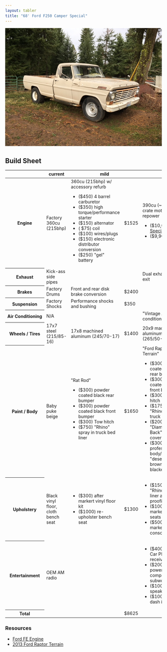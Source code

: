 ```yaml
---
layout: tabler
title: "68' Ford F250 Camper Special"
---
```


<div style="margin-bottom:32px;">
  <img src="/images/68-ford-f250.jpg">
</div>

<h2>Build Sheet</h2>

<table class="table table-bordered table-striped">
  <thead>
    <tr>
      <th>&nbsp;</th>
      <th>current</th>
      <th colspan="2">mild</th>
      <th colspan="2">wild</th>
    </tr>
  </thead>
  <tbody>
    <tr>
      <th>Engine</th>
      <td>Factory 360cu (215bhp)</td>
      <td>
        360cu (215bhp) w/ accessory refurb
        <ul>
          <li>($450) 4 barrel carburetor</li>
          <li>($350) high torque/performance starter</li>
          <li>($150) alternator</li>
          <li>(&nbsp;$75) coil</li>
          <li>($100) wires/plugs</li>
          <li>($150) electronic distributor conversion</li>
          <li>($250) "gel" battery</li>
        </ul>
      </td>
      <td>$1525</td>
      <td>
        390cu (~400bhp) crate motor repower
        <ul>
          <li>($10,000)<a href="http://www.fespecialties.com/HTML/EngPackage.html">FE Specialties</a></li>
          <li>($9,900)<a href="http://barnetthighperformance.com/engines/fe/">Barnett</a></li>
        </ul>
      </td>
      <td>$10,000</td>
    </tr>
    <tr>
      <th>Exhaust</th>
      <td>Kick-ass side pipes</td>
      <td></td>
      <td></td>
      <td>Dual exhaust, rear exit</td>
      <td>$750</td>
    </tr>
    <tr>
      <th>Brakes</th>
      <td>Factory Drums</td>
      <td>Front and rear disk brake conversion</td>
      <td>$2400</td>
      <td></td>
      <td></td>
    </tr>
    <tr>
      <th>Suspension</th>
      <td>Factory Shocks</td>
      <td>Performance shocks and bushing</td>
      <td>$350</td>
      <td></td>
      <td></td>
    </tr>
    <tr>
      <th>Air&nbsp;Conditioning</th>
      <td>N/A</td>
      <td></td>
      <td></td>
      <td>"Vintage Air" air conditioning kit</td>
      <td>$1600</td>
    </tr>
    <tr>
      <th>Wheels / Tires</th>
      <td>17x7 steel (215/85-16)</td>
      <td>17x8 machined aluminum (245/70-17)</td>
      <td>$1400</td>
      <td>20x9 machined aluminum (265/50-20)</td>
      <td>$3200</td>
    </tr>
    <tr>
      <th>Paint / Body</th>
      <td>Baby puke beige</td>
      <td>
        "Rat Rod"
        <ul>
          <li>($300) powder coated black rear bumper</li>
          <li>($300) powder coated black front bumper</li>
          <li>($300) Tow hitch</li>
          <li>($750) "Rhino" spray in truck bed liner</li>
        </ul>
      </td>
      <td>$1650</td>
      <td>
        "Ford Raptor: Terrain"
        <ul>
          <li>($300) powder coated black rear bumper</li>
          <li>($300) powder coated black front bumper</li>
          <li>($300) Tow hitch</li>
          <li>($1750) "Rhino" spray in truck bed liner</li>
          <li>($2000) "Diamond Back" truck bed cover</li>
          <li>($3000) professional body/paint "desert storm" brown w/ blacked out grill</li>
        </ul>
      </td>
      <td>$7,650</td>
    </tr>
    <tr>
      <th>Upholstery</th>
      <td>Black vinyl floor, cloth bench seat</td>
      <td>
        <ul>
          <li>($300) after markert vinyl floor kit</li>
          <li>($1000) re-upholster bench seat</li>
        </ul>
      </td>
      <td>$1300</td>
      <td>
        <ul>
          <li>($1500) "Rhino" spray in liner and sound proofing</li>
          <li>($1000) after market bucket seats</li>
          <li>($500) after market center console</li>
        </ul>
      </td>
      <td>$3000</td>
    </tr>
    <tr>
      <th>Entertainment</th>
      <td>OEM AM radio</td>
      <td></td>
      <td></td>
      <td>
        <ul>
          <li>($400) "Apple Car Play" receiver</li>
          <li>($200) powered compact subwoofer</li>
          <li>($100) 6x9 speakers</li>
          <li>($100) under dash install kit</li>
        </ul>
      </td>
      <td>$800</td>
    </tr>
    <tr>
      <th>Total</th>
      <td></td>
      <td></td>
      <td>$8625</td>
      <td></td>
      <td>$29,750</td>
    </tr>
  </tbody>
</table>


### Resources

* [Ford FE Engine](https://en.wikipedia.org/wiki/Ford_FE_engine#360_Truck)
* [2013 Ford Raptor Terrain](https://www.autoblog.com/2013/03/15/2013-ford-f-150-supercrew-svt-raptor/)